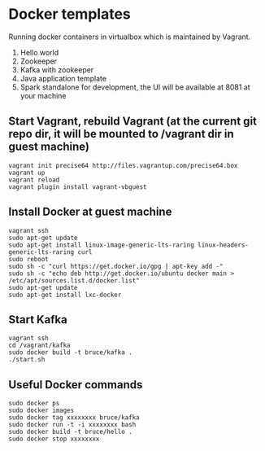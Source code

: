 Docker templates
=================

Running docker containers in virtualbox which is maintained by Vagrant.

1. Hello world
2. Zookeeper
3. Kafka with zookeeper
4. Java application template
5. Spark standalone for development, the UI will be available at 8081 at your machine

Start Vagrant, rebuild Vagrant (at the current git repo dir, it will be mounted to /vagrant dir in guest machine)
---------------

	vagrant init precise64 http://files.vagrantup.com/precise64.box
	vagrant up
	vagrant reload
	vagrant plugin install vagrant-vbguest

Install Docker at guest machine
----------------

	vagrant ssh
	sudo apt-get update
	sudo apt-get install linux-image-generic-lts-raring linux-headers-generic-lts-raring curl
	sudo reboot
	sudo sh -c "curl https://get.docker.io/gpg | apt-key add -"
	sudo sh -c "echo deb http://get.docker.io/ubuntu docker main > /etc/apt/sources.list.d/docker.list"
	sudo apt-get update
	sudo apt-get install lxc-docker

Start Kafka
----------------

	vagrant ssh
	cd /vagrant/kafka
	sudo docker build -t bruce/kafka .
	./start.sh

Useful Docker commands
----------------

	sudo docker ps
	sudo docker images
	sudo docker tag xxxxxxxx bruce/kafka
	sudo docker run -t -i xxxxxxxx bash
	sudo docker build -t bruce/hello .
	sudo docker stop xxxxxxxx
